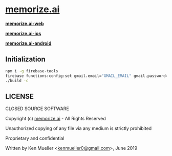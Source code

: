 # **[memorize.ai](https://memorize.ai)**

**[memorize.ai-web](https://github.com/kenmueller/memorize.ai-web)**

**[memorize.ai-ios](https://github.com/kenmueller/memorize.ai-ios)**

**[memorize.ai-android](https://github.com/kenmueller/memorize.ai-android)**

## **Initialization**

```bash
npm i -g firebase-tools
firebase functions:config:set gmail.email="GMAIL_EMAIL" gmail.password="GMAIL_PASSWORD" algolia.app_id="ALGOLIA_APP_ID" algolia.api_key="ALGOLIA_API_KEY"
./build -c
```
## **LICENSE**

CLOSED SOURCE SOFTWARE

Copyright (c) [memorize.ai](https://memorize.ai) - All Rights Reserved

Unauthorized copying of any file via any medium is strictly prohibited

Proprietary and confidential

Written by Ken Mueller <[kenmueller0@gmail.com](mailto:kenmueller0@gmail.com)>, June 2019